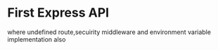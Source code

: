 # First Express API
 where undefined route,secuirity middleware and environment variable implementation also
